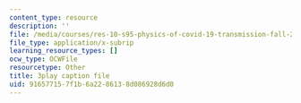 ```yaml
---
content_type: resource
description: ''
file: /media/courses/res-10-s95-physics-of-covid-19-transmission-fall-2020/916577157f1b6a2286138d086928d6d0_6sXqF5pz0bs.srt
file_type: application/x-subrip
learning_resource_types: []
ocw_type: OCWFile
resourcetype: Other
title: 3play caption file
uid: 91657715-7f1b-6a22-8613-8d086928d6d0
---
```

